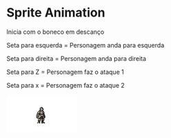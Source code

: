 # Sprite Animation
<p>Inicia com o boneco em descanço</p>
<p>Seta para esquerda = Personagem anda para esquerda</p>
<p>Seta para direita = Personagem anda para direita</p>
<p>Seta para Z = Personagem faz o ataque 1</p>
<p>Seta para x = Personagem faz o ataque 2</p>

<img src = './gif/spriteAnimation.gif' alt ='sprite.gif'>